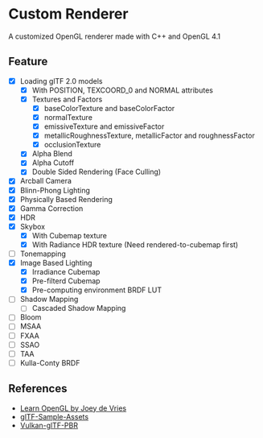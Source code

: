 # Custom Renderer

A customized OpenGL renderer made with C++ and OpenGL 4.1

## Feature

- [x] Loading glTF 2.0 models
  - [x] With POSITION, TEXCOORD_0 and NORMAL attributes
  - [x] Textures and Factors
    - [x] baseColorTexture and baseColorFactor
    - [x] normalTexture
    - [x] emissiveTexture and emissiveFactor
    - [x] metallicRoughnessTexture, metallicFactor and roughnessFactor
    - [x] occlusionTexture
  - [x] Alpha Blend
  - [x] Alpha Cutoff
  - [x] Double Sided Rendering (Face Culling)
- [x] Arcball Camera
- [x] Blinn-Phong Lighting
- [x] Physically Based Rendering
- [x] Gamma Correction
- [x] HDR
- [x] Skybox
  - [x] With Cubemap texture
  - [x] With Radiance HDR texture (Need rendered-to-cubemap first)
- [ ] Tonemapping
- [x] Image Based Lighting
  - [x] Irradiance Cubemap
  - [x] Pre-filterd Cubemap
  - [x] Pre-computing environment BRDF LUT
- [ ] Shadow Mapping
  - [ ] Cascaded Shadow Mapping
- [ ] Bloom
- [ ] MSAA
- [ ] FXAA
- [ ] SSAO
- [ ] TAA
- [ ] Kulla-Conty BRDF

## References

- [Learn OpenGL by Joey de Vries](https://learnopengl.com/Introduction)
- [glTF-Sample-Assets](https://github.com/KhronosGroup/glTF-Sample-Assets)
- [Vulkan-glTF-PBR](https://github.com/SaschaWillems/Vulkan-glTF-PBR)
